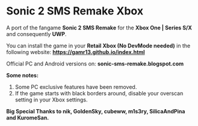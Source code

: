 # Sonic 2 SMS Remake Xbox

A port of the fangame **Sonic 2 SMS Remake** for the **Xbox One | Series S/X** and consequently **UWP**.

You can install the game in your **Retail Xbox (No DevMode needed)** in the following website: **https://gamr13.github.io/index.html**

Official PC and Android versions on: **sonic-sms-remake.blogspot.com**

**Some notes:**

1. Some PC exclusive features have been removed.
2. If the game starts with black borders around, disable your overscan setting in your Xbox settings.

**Big Special Thanks to nik, GoldenSky, cubeww, m1s3ry, SilicaAndPina and KuromeSan.**
